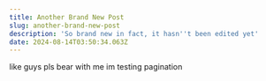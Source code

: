 ```yaml
---
title: Another Brand New Post
slug: another-brand-new-post
description: 'So brand new in fact, it hasn''t been edited yet'
date: 2024-08-14T03:50:34.063Z
---
```


like guys pls bear with me im testing pagination
